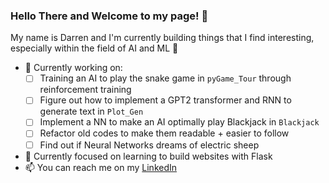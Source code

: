 ### Hello There and Welcome to my page! :tada:

My name is Darren and I'm currently building things that I find interesting, especially within the field of AI and ML :brain:
 - :hammer: Currently working on:
   - [ ] Training an AI to play the snake game in `pyGame_Tour` through reinforcement training
   - [ ] Figure out how to implement a GPT2 transformer and RNN to generate text in `Plot_Gen`
   - [ ] Implement a NN to make an AI optimally play Blackjack in `Blackjack`
   - [ ] Refactor old codes to make them readable + easier to follow
   - [ ] Find out if Neural Networks dreams of electric sheep
 - 🤔 Currently focused on learning to build websites with Flask
 - 📫 You can reach me on my [LinkedIn](https://www.linkedin.com/in/darren-ngatimin/)


<!--
**dngatimin95/dngatimin95** is a ✨ _special_ ✨ repository because its `README.md` (this file) appears on your GitHub profile.

Here are some ideas to get you started:

- 🔭 I’m currently working on ...
- 🌱 I’m currently learning ...
- 👯 I’m looking to collaborate on ...
- 🤔 I’m looking for help with ...
- 💬 Ask me about ...
- 📫 How to reach me: ...
- 😄 Pronouns: ...
- ⚡ Fun fact: ...
-->
